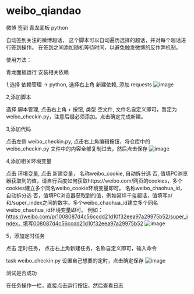 # weibo_qiandao
微博 签到 青龙面板 python 

自动签到关注的微博超话，
这个脚本可以自动遍历选择的超话，并对每个超话进行签到操作。
在签到之间添加随机等待时间，以避免触发微博的反作弊机制。

使用方法：

青龙面板运行
安装相关依赖

1,选择 依赖管理 -> python, 选择右上角 新建依赖, 添加	requests
![image](https://user-images.githubusercontent.com/66553745/231680733-c6e3a8d7-8ac2-4afb-8e24-18acbac05ca9.png)

2,添加脚本

选择 脚本管理, 点击右上角 + 按钮, 类型 空文件, 文件名自定义即可，暂定为 weibo_checkin.py，注意后缀必须添加。点击确定完成新建。

3,添加代码

点击左侧 weibo_checkin.py, 点击右上角编辑按钮，将仓库中的 weibo_checkin.py 文件中的内容全部复制过去，然后点击保存
![image](https://user-images.githubusercontent.com/66553745/231684179-bdc17e5c-a981-44c4-b6eb-84358161417f.png)

4,添加相关环境变量

点击 环境变量, 点击 新建变量，
名称weibo_cookie, 自动拆分选 否, 值填PC浏览器获取到的值，请自行百度如何获取https://weibo.com/网页的cookies，多个cookies建立多个同名weibo_cookie环境变量即可。
名称weibo_chaohua_id，自动拆分选 否，值填PC浏览器获取到的值，例如易烊千玺超话，值填写p/和/super_index之间的数字。多个weibo_chaohua_id建立多个同名weibo_chaohua_id环境变量即可。
例如：
https://weibo.com/p/1008087d4c56ccdd21d10f32eea97a29975b52/super_index，填写008087d4c56ccdd21d10f32eea97a29975b52
![image](https://user-images.githubusercontent.com/66553745/231684404-b24fb6e4-0f8b-4438-bad1-c370bb7c4d9d.png)

5，添加定时任务

点击 定时任务， 点击右上角新建任务，名称自定义即可，输入命令

 task weibo_checkin.py
设置自己想要的定时，点击确定保存
![image](https://user-images.githubusercontent.com/66553745/231683701-aadfdae8-a17d-42c8-8369-67376d695a51.png)

测试是否成功

在任务操作一栏，直接点击运行按钮，然后查看日志
